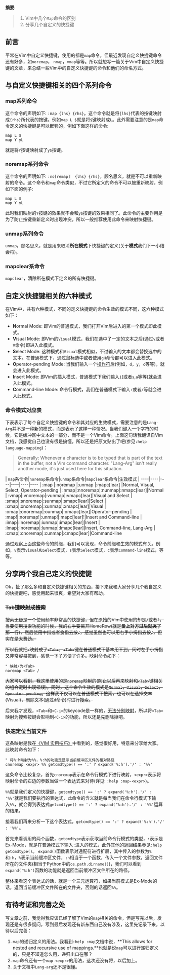 
__摘要__:

> 1. Vim中几个`Map`命令的区别
> 2. 分享几个自定义的快捷键


<!--more-->
## 前言

平常在Vim中自定义快捷键，使用的都是`map`命令，但最近发现自定义快捷键命令还有好多，如`noremap`， `nmap`，`vmap`等等。所以就想写一篇关于Vim中自定义快捷键的文章，来总结一些Vim中的自定义快捷键的命令和他们的命名方式。

## 与自定义快捷键相关的四个系列命令

### map系列命令

这个命令的声明如下: `:map {lhs} {rhs}`。这个命令就是将`{lhs}`代表的按键映射成`{rhs}`所代表的按键。例如`map L $`就是将`$`键映射成`L`。此外需要注意的是`map`命令定义的快捷键是可以嵌套的，例如下面这样的命令:

```vim
map L $
map Y yL
```

就是将`Y`按键映射成了`y$`按键。

### noremap系列命令

这个命令的声明如下: `:no[remap]  {lhs} {rhs}`，顾名思义，就是不可以重新映射的命令。这个命令和`map`命令类似，不过它所定义的命令不可以被重新映射，例如下面的例子:

```vim
map L $
map Y yL
```

此时我们映射的`Y`按键的效果就不会和`y$`按键的效果相同了。此命令的主要作用是为了防止按键重新定义时出现冲突，所以一般推荐使用此命令来映射快捷键。

### unmap系列命令

`unmap`，顾名思义，就是用来取消**所在模式**下快捷键的定义(关于**模式**我们下一小结会将)。

### mapclear系命令

`mapclear`，清除所在模式下定义的所有快捷键。

## 自定义快捷键相关的六种模式

在Vim中，共有六种模式，不同的定义快捷键的命令生效的模式不同，这六种模式如下：

+ **N**ormal Mode: 即Vim的普通模式，我们打开Vim后进入的第一个模式即此模式。
+ **V**isual Mode: 即Vim的`Visual`模式，我们在选中了一定的文本之后(通过`v`或者`V`命令)即进入此模式。
+ **S**elect Mode: 这种模式和`Visual`模式相似，不过输入的文本都会替换选中的文本。在普通模式下，通过鼠标选中或者使用`gH`命令都可以进入此模式。
+ **O**perator-pending Mode: 当我们输入一个[操作符](http://vimdoc.sourceforge.net/htmldoc/motion.html#operator)后(例如，`d`，`y`，`c`等等)，就会进入此模式。
+ **I**nsert Mode: 即Vim的插入模式，普通模式下我们输入`i`(或者`s`,`a`等等)就会进入此模式。
+ **C**ommand-line Mode: 命令行模式，我们在普通模式下输入`:`或者`/`等就会进入此模式。

### 命令模式对应表

下表表示了每个自定义快捷键的命令和其对应的生效模式，需要注意的是`Lang-Arg`并不是一种新的模式，而是表示了这样一种情况。当我们键入一个字符的时候，它是缓冲区中文本的一部分，而不是一个Vim命令。上面这句话我翻译自Vim文档，我感觉自己也没有很是搞懂，所以还是把原文贴出了吧(参见`:help language-mapping`)：

> Generally: Whenever a character is to be typed that is part of the text in the
buffer, not a Vim command character.  "Lang-Arg" isn't really another mode,
it's just used here for this situation.

| `map`系命令|`noremap`系命令|`unmap`系命令|`mapclear`系命令|生效模式
| ----|----|----|----|----|----
| :map |:noremap |:unmap |:mapc[lear] |Normal, Visual, Select, Operator-pending
| :nmap|:nnoremap|:nunmap|:nmapc[lear]|Normal
| :vmap|:vnoremap|:vunmap|:vmapc[lear]|Visual and Select
| :smap|:snoremap|:sunmap|:smapc[lear]|Select
| :xmap|:xnoremap|:xunmap|:xmapc[lear]|Visual
| :omap|:onoremap|:ounmap|:omapc[lear]|Operator-pending
| :map!|:noremap!|:unmap!|:mapc[lear]!|Insert and Command-line
| :imap|:inoremap|:iunmap|:imapc[lear]|Insert
| :lmap|:lnoremap|:lunmap|:lmapc[lear]|Insert, Command-line, Lang-Arg
| :cmap|:cnoremap|:cunmap|:cmapc[lear]|Command-line

通过观察上面这些命令的前缀，我们可以发现，命令前缀和生效的模式有关。例如，`v`表示`Visual和Select`模式，`s`表示`Select`模式，`c`表示`Command-line`模式，等等。

## 分享两个我自己定义的快捷键

Ok，扯了那么多和自定义快捷键相关的东西，接下来我和大家分享几个我自定义的快捷键吧，感觉用起来很爽，希望对大家有帮助。

### ~~Tab键映射成搜索~~

~~搜索无疑是一个使用频率非常高的快捷键，但在原始的Vim中使用的却是`/`或者`?`，当要使用搜索功能的时候，我的右手要离开HomeRow(就是**爱上对方过后就哭了**那一行)，然后使用中指或者食指去按`/`，感觉虽然也可以用右手小拇指去按`/`，但实在是太费劲。~~

~~所以我就把`/`映射成了`<Tab>`，`<Tab>`键在普通模式下基本用不到，同时左手小拇指又非常容易按到，感觉一下子方便了许多。映射命令如下：~~

```vim
" 映射/为<Tab>
noremap <Tab> /
```

~~大家可以看到，我这里使用的是`noremap`映射的(防止以后再来映射和`<Tab>`键相关的组合键时出现错误)，同时，这个命令生效的模式是`Normal`，`Visual`，`Select`，`Operator-pending`。这样我不仅可以在普通模式下搜索，也可以在选择文本(Visual)，删除文本(通过`d`命令)时进行搜索。~~

后来我才发现，`<Tab>`和`<C-i>`的keycode是一样的，[无法分别映射](http://stackoverflow.com/questions/14641942/how-to-unmap-tab-and-do-not-make-ctrl-i-invalid-in-vim)，所以将`<Tab>`映射为搜索按键会影响到`<C-i>`的功能，所以还是先删除掉吧。

### 快速定位当前文件

这条映射是我在[《VIM 实用技巧》](https://book.douban.com/subject/25869486/)中看到的，感觉很好用，特意来分享给大家。此映射命令如下：

```vim
" 将%:h映射为%%，%:h的功能是显示当前缓冲区文件的相对路径
cnoremap <expr> %% getcmdtype() == ':' ? expand('%:h').'/' : '%%'
```

这条命令比较复杂，首先`cnoremap`表示在命令行模式下进行映射，`<expr>`表示将映射命令的右边的参数当做一个表达式来对待(详见: `:help :map-<expr>`)。

`%%`就是我们定义的快捷键，`getcmdtype() == ':' ? expand('%:h').'/' : '%%'`就是我们要执行的表达式，此命令的含义就是每当我们在命令行模式下输入`%%`，就会得到表达式`getcmdtype() == ':' ? expand('%:h').'/' : '%%'`运算的结果。

接着我们再来分析一下这个表达式，`getcmdtype() == ':' ? expand('%:h').'/' : '%%'`。

首先来看调用的两个函数，`getcmdtype`表示获取当前命令行模式的类型，`:`表示是Ex-Mode，就是在普通模式下输入`:`进入的模式，此外其他的返回结果参见`:help getcmdtype()`。
`expand()`函数表示对通配符进行扩展，其中传入的参数为`%`和`:h`，`%`表示当前缓冲区文件，`:h`相当于一个函数，传入一个文件参数，返回文件所在的文件夹(相当于Python中的`os.path.dirname()`)，我们可以看到`expand('%:h')`函数的功能就是返回当前缓冲区文件所在的路径。

整体来看这个表达式的话，就是一个三元运算符，如果当前模式是Ex-Mode的话，返回当前缓冲区文件所在的文件夹，否则的话返回`%%`。

## 有待考证和完善之处

写文章之前，我觉得我应该已经了解了Vim的`map`相关的命令，但是写完以后，发现还是有很多疑问，写到最后发现还有新东西自己没有涉及，这里先记录下来，以待以后完善：

1. `map`的递归定义的用法。我看到`:help :map`文档中说，**This allows for nested and recursive use of mappings.**也就是说`map`可以进行递归定义的，只是不知道怎么用，递归出口在哪？
2. `map`命令还有一个`map-<expr>`的用法，这次还没有将，以后加上。
3. 关于文档中`Lang-arg`还不是很懂。
